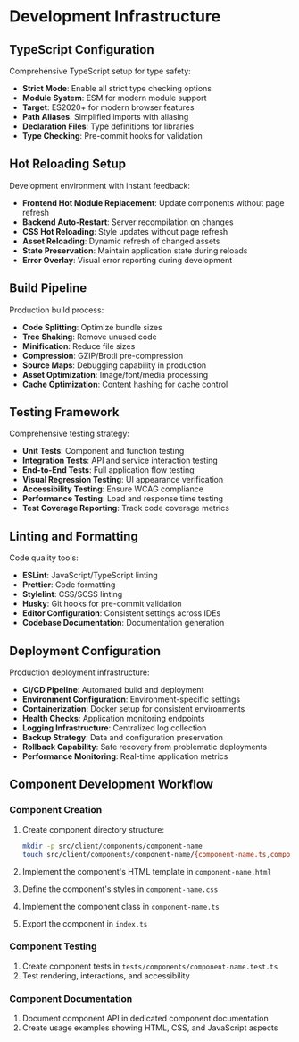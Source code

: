 # Development Infrastructure

## TypeScript Configuration
Comprehensive TypeScript setup for type safety:

- **Strict Mode**: Enable all strict type checking options
- **Module System**: ESM for modern module support
- **Target**: ES2020+ for modern browser features
- **Path Aliases**: Simplified imports with aliasing
- **Declaration Files**: Type definitions for libraries
- **Type Checking**: Pre-commit hooks for validation

## Hot Reloading Setup
Development environment with instant feedback:

- **Frontend Hot Module Replacement**: Update components without page refresh
- **Backend Auto-Restart**: Server recompilation on changes
- **CSS Hot Reloading**: Style updates without page refresh
- **Asset Reloading**: Dynamic refresh of changed assets
- **State Preservation**: Maintain application state during reloads
- **Error Overlay**: Visual error reporting during development

## Build Pipeline
Production build process:

- **Code Splitting**: Optimize bundle sizes
- **Tree Shaking**: Remove unused code
- **Minification**: Reduce file sizes
- **Compression**: GZIP/Brotli pre-compression
- **Source Maps**: Debugging capability in production
- **Asset Optimization**: Image/font/media processing
- **Cache Optimization**: Content hashing for cache control

## Testing Framework
Comprehensive testing strategy:

- **Unit Tests**: Component and function testing
- **Integration Tests**: API and service interaction testing
- **End-to-End Tests**: Full application flow testing
- **Visual Regression Testing**: UI appearance verification
- **Accessibility Testing**: Ensure WCAG compliance
- **Performance Testing**: Load and response time testing
- **Test Coverage Reporting**: Track code coverage metrics

## Linting and Formatting
Code quality tools:

- **ESLint**: JavaScript/TypeScript linting
- **Prettier**: Code formatting
- **Stylelint**: CSS/SCSS linting
- **Husky**: Git hooks for pre-commit validation
- **Editor Configuration**: Consistent settings across IDEs
- **Codebase Documentation**: Documentation generation

## Deployment Configuration
Production deployment infrastructure:

- **CI/CD Pipeline**: Automated build and deployment
- **Environment Configuration**: Environment-specific settings
- **Containerization**: Docker setup for consistent environments
- **Health Checks**: Application monitoring endpoints
- **Logging Infrastructure**: Centralized log collection
- **Backup Strategy**: Data and configuration preservation
- **Rollback Capability**: Safe recovery from problematic deployments
- **Performance Monitoring**: Real-time application metrics

## Component Development Workflow

### Component Creation
1. Create component directory structure:
   ```bash
   mkdir -p src/client/components/component-name
   touch src/client/components/component-name/{component-name.ts,component-name.html,component-name.css,index.ts}
   ```

2. Implement the component's HTML template in `component-name.html`
3. Define the component's styles in `component-name.css`
4. Implement the component class in `component-name.ts`
5. Export the component in `index.ts`

### Component Testing
1. Create component tests in `tests/components/component-name.test.ts`
2. Test rendering, interactions, and accessibility

### Component Documentation
1. Document component API in dedicated component documentation
2. Create usage examples showing HTML, CSS, and JavaScript aspects
